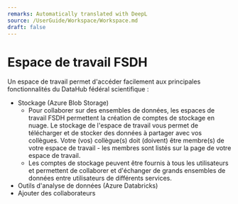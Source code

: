 ```yaml
---
remarks: Automatically translated with DeepL
source: /UserGuide/Workspace/Workspace.md
draft: false
---
```


# Espace de travail FSDH

Un espace de travail permet d'accéder facilement aux principales fonctionnalités du DataHub fédéral scientifique :

- Stockage (Azure Blob Storage)
  - Pour collaborer sur des ensembles de données, les espaces de travail FSDH permettent la création de comptes de stockage en nuage. Le stockage de l'espace de travail vous permet de télécharger et de stocker des données à partager avec vos collègues. Votre (vos) collègue(s) doit (doivent) être membre(s) de votre espace de travail - les membres sont listés sur la page de votre espace de travail.
  - Les comptes de stockage peuvent être fournis à tous les utilisateurs et permettent de collaborer et d'échanger de grands ensembles de données entre utilisateurs de différents services.
- Outils d'analyse de données (Azure Databricks) 
- Ajouter des collaborateurs

